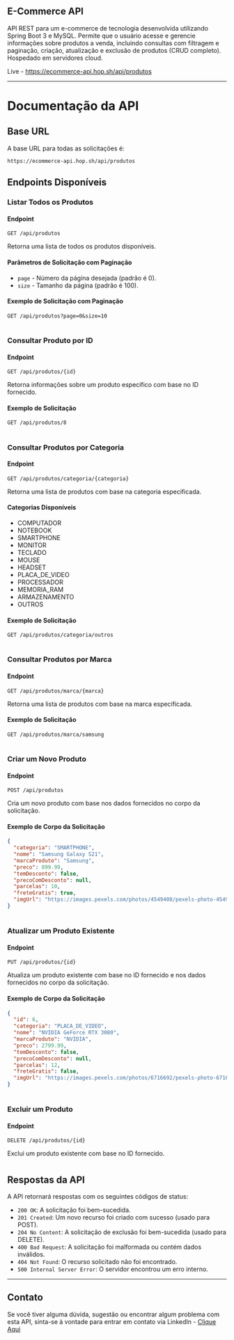 ## E-Commerce API

API REST para um e-commerce de tecnologia desenvolvida utilizando Spring Boot 3 e MySQL. Permite que o usuário acesse e gerencie informações sobre produtos a venda, incluindo consultas com filtragem e paginação, criação, atualização e exclusão de produtos (CRUD completo). Hospedado em servidores cloud.

Live - https://ecommerce-api.hop.sh/api/produtos

---
# Documentação da API

## Base URL

A base URL para todas as solicitações é:

```assembly
https://ecommerce-api.hop.sh/api/produtos
```

## Endpoints Disponíveis

### Listar Todos os Produtos

#### Endpoint

```http
GET /api/produtos
```

Retorna uma lista de todos os produtos disponíveis.

#### Parâmetros de Solicitação com Paginação

- `page` - Número da página desejada (padrão é 0).
- `size` - Tamanho da página (padrão é 100).

#### Exemplo de Solicitação com Paginação

```http
GET /api/produtos?page=0&size=10
```
#
### Consultar Produto por ID

#### Endpoint

```http
GET /api/produtos/{id}
```

Retorna informações sobre um produto específico com base no ID fornecido.

#### Exemplo de Solicitação

```http
GET /api/produtos/8
```
#
### Consultar Produtos por Categoria

#### Endpoint

```http
GET /api/produtos/categoria/{categoria}
```

Retorna uma lista de produtos com base na categoria especificada.

#### Categorias Disponíveis

- COMPUTADOR
- NOTEBOOK
- SMARTPHONE
- MONITOR
- TECLADO
- MOUSE
- HEADSET
- PLACA_DE_VIDEO
- PROCESSADOR
- MEMORIA_RAM
- ARMAZENAMENTO
- OUTROS

#### Exemplo de Solicitação

```http
GET /api/produtos/categoria/outros
```
#
### Consultar Produtos por Marca

#### Endpoint

```http
GET /api/produtos/marca/{marca}
```

Retorna uma lista de produtos com base na marca especificada.

#### Exemplo de Solicitação

```http
GET /api/produtos/marca/samsung
```
#
### Criar um Novo Produto

#### Endpoint

```http
POST /api/produtos
```

Cria um novo produto com base nos dados fornecidos no corpo da solicitação.

#### Exemplo de Corpo da Solicitação

```json
{
  "categoria": "SMARTPHONE",
  "nome": "Samsung Galaxy S21",
  "marcaProduto": "Samsung",
  "preco": 899.99,
  "temDesconto": false,
  "precoComDesconto": null,
  "parcelas": 10,
  "freteGratis": true,
  "imgUrl": "https://images.pexels.com/photos/4549408/pexels-photo-4549408.jpeg"
}
```
#
### Atualizar um Produto Existente

#### Endpoint

```http
PUT /api/produtos/{id}
```

Atualiza um produto existente com base no ID fornecido e nos dados fornecidos no corpo da solicitação.

#### Exemplo de Corpo da Solicitação

```json
{
  "id": 6,
  "categoria": "PLACA_DE_VIDEO",
  "nome": "NVIDIA GeForce RTX 3080",
  "marcaProduto": "NVIDIA",
  "preco": 2799.99,
  "temDesconto": false,
  "precoComDesconto": null,
  "parcelas": 12,
  "freteGratis": false,
  "imgUrl": "https://images.pexels.com/photos/6716692/pexels-photo-6716692.jpeg"
}
```
#
### Excluir um Produto

#### Endpoint

```http
DELETE /api/produtos/{id}
```

Exclui um produto existente com base no ID fornecido.

#
## Respostas da API

A API retornará respostas com os seguintes códigos de status:

- `200 OK`: A solicitação foi bem-sucedida.
- `201 Created`: Um novo recurso foi criado com sucesso (usado para POST).
- `204 No Content`: A solicitação de exclusão foi bem-sucedida (usado para DELETE).
- `400 Bad Request`: A solicitação foi malformada ou contém dados inválidos.
- `404 Not Found`: O recurso solicitado não foi encontrado.
- `500 Internal Server Error`: O servidor encontrou um erro interno.
---
## Contato

Se você tiver alguma dúvida, sugestão ou encontrar algum problema com esta API, sinta-se à vontade para entrar em contato via LinkedIn - <a href="https://www.linkedin.com/in/william-nogueira-dev" target="_blank">Clique Aqui
